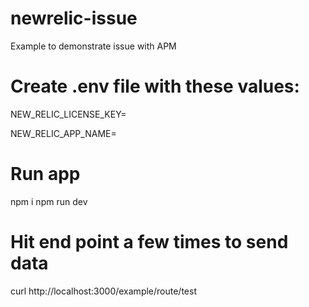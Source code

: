 # newrelic-issue

Example to demonstrate issue with APM

# Create .env file with these values:

NEW_RELIC_LICENSE_KEY=<api key>

NEW_RELIC_APP_NAME=<app name>

# Run app

npm i
npm run dev

# Hit end point a few times to send data

curl http://localhost:3000/example/route/test
